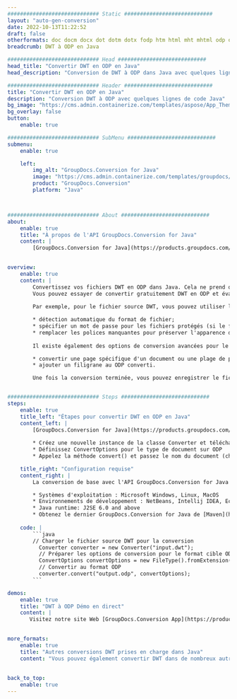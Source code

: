 ```yaml
---
############################# Static ############################
layout: "auto-gen-conversion"
date: 2022-10-13T11:22:52
draft: false
otherformats: doc docm docx dot dotm dotx fodp htm html mht mhtml odp odt otp pot potm potx pps ppsm ppsx ppt pptm pptx rtf
breadcrumb: DWT à ODP en Java

############################# Head ############################
head_title: "Convertir DWT en ODP en Java"
head_description: "Conversion de DWT à ODP dans Java avec quelques lignes de code. Convertissez plus de 160 formats de fichiers à l'aide de l'API de conversion de documents GroupDocs pour Java"

############################# Header ############################
title: "Convertir DWT en ODP en Java"
description: "Conversion DWT à ODP avec quelques lignes de code Java"
bg_image: "https://cms.admin.containerize.com/templates/aspose/App_Themes/V3/images/bg/header1.png"
bg_overlay: false
button:
    enable: true

############################# SubMenu ############################
submenu:
    enable: true

    left:
        img_alt: "GroupDocs.Conversion for Java"
        image: "https://cms.admin.containerize.com/templates/groupdocs/images/product-logos/90x90-noborder/groupdocs-conversion-java.png"
        product: "GroupDocs.Conversion"
        platform: "Java"



############################# About ############################
about:
    enable: true
    title: "À propos de l'API GroupDocs.Conversion for Java"
    content: |
        [GroupDocs.Conversion for Java](https://products.groupdocs.com/conversion/java/) est une API de conversion de format de fichier avancée pour la conversion entre les formats d'image et de document populaires tels que Microsoft Office, OpenDocument, PDF, HTML, e-mail, CAO. et bien plus encore avec seulement quelques lignes de code. L'API native détecte automatiquement les formats des documents originaux et propose de nombreuses options de personnalisation des documents convertis. Outre la fonction d'extraction d'informations d'un document, il prend également en charge la mise en cache des résultats de conversion sur le disque local par défaut. Cependant, tout type de stockage de cache peut être pris en charge en implémentant les interfaces appropriées - Amazon S3, Dropbox, Google Drive, Windows Azure, Reddis ou tout autre.
    

overview:
    enable: true
    content: |
        Convertissez vos fichiers DWT en ODP dans Java. Cela ne prend que quelques lignes de code Java sur n'importe quelle plate-forme de votre choix, telle que Windows, Linux, macOS.
        Vous pouvez essayer de convertir gratuitement DWT en ODP et évaluer la qualité des résultats de conversion. En plus des scripts de conversion de fichiers simples, vous pouvez essayer des options plus sophistiquées pour charger le fichier source DWT et stocker la sortie ODP. 
        
        Par exemple, pour le fichier source DWT, vous pouvez utiliser les options de chargement suivantes :

        * détection automatique du format de fichier;
        * spécifier un mot de passe pour les fichiers protégés (si le format de fichier le prend en charge);
        * remplacer les polices manquantes pour préserver l'apparence du document.
        
        Il existe également des options de conversion avancées pour le fichier ODP :

        * convertir une page spécifique d'un document ou une plage de pages;
        * ajouter un filigrane au ODP converti.

        Une fois la conversion terminée, vous pouvez enregistrer le fichier ODP dans votre chemin de fichier local ou dans un stockage tiers tel que FTP, Amazon S3, Google Drive, Dropbox, etc. Veuillez noter - pour convertir DWT à ODP, vous n'avez pas besoin d'installer de logiciel supplémentaire, tel que MS Office, Open Office, Adobe Acrobat Reader, etc.


############################# Steps ############################
steps:
    enable: true
    title_left: "Étapes pour convertir DWT en ODP en Java"
    content_left: |
        [GroupDocs.Conversion for Java](https://products.groupdocs.com/conversion/java/) permet aux développeurs de convertir facilement le fichier DWT en ODP avec quelques lignes de code.
        
        * Créez une nouvelle instance de la classe Converter et téléchargez le fichier DWT avec le chemin complet
        * Définissez ConvertOptions pour le type de document sur ODP
        * Appelez la méthode convert() et passez le nom du document (chemin complet) et le format (ODP) en tant que paramètre

    title_right: "Configuration requise"
    content_right: |
        La conversion de base avec l'API GroupDocs.Conversion for Java peut être effectuée avec seulement quelques lignes de code. Nos API sont prises en charge sur toutes les principales plates-formes et systèmes d'exploitation. Avant d'exécuter le code ci-dessous, assurez-vous que les prérequis suivants sont installés sur votre système.

        * Systèmes d'exploitation : Microsoft Windows, Linux, MacOS
        * Environnements de développement : NetBeans, Intellij IDEA, Eclipse, etc.
        * Java runtime: J2SE 6.0 and above
        * Obtenez le dernier GroupDocs.Conversion for Java de [Maven](https://repository.groupdocs.com/webapp/#/artifacts/browse/tree/General/repo/com/groupdocs/groupdocs-conversion)
         
    code: |
        ```java    
        // Charger le fichier source DWT pour la conversion
          Converter converter = new Converter("input.dwt");
          // Préparer les options de conversion pour le format cible ODP
          ConvertOptions convertOptions = new FileType().fromExtension("odp").getConvertOptions();
          // Convertir au format ODP
          converter.convert("output.odp", convertOptions);
        ```

demos:
    enable: true
    title: "DWT à ODP Démo en direct"
    content: |
       Visitez notre site Web [GroupDocs.Conversion App](https://products.groupdocs.app/conversion/family) et essayez la conversion DWT à ODP maintenant. La démo gratuite présente les avantages suivants
          

more_formats:
    enable: true
    title: "Autres conversions DWT prises en charge dans Java"
    content: "Vous pouvez également convertir DWT dans de nombreux autres formats de fichiers. Veuillez consulter la liste ci-dessous."
       
       
back_to_top:
    enable: true
---
```

